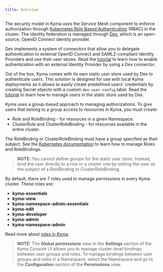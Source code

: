 ```yaml
---
title: Overview
---
```


The security model in Kyma uses the Service Mesh component to enforce authorization through [Kubernetes Role Based Authentication](https://kubernetes.io/docs/reference/access-authn-authz/rbac/) (RBAC) in the cluster. The identity federation is managed through [Dex](https://github.com/dexidp/dex), which is an open-source, OpenID Connect identity provider.

Dex implements a system of connectors that allow you to delegate authentication to external OpenID Connect and SAML2-compliant Identity Providers and use their user stores. Read the [tutorial](#tutorials-add-an-identity-provider-to-dex) to learn how to enable authentication with an external Identity Provider by using a Dex connector.

Out of the box, Kyma comes with its own static user store used by Dex to authenticate users. This solution is designed for use with local Kyma deployments as it allows to easily create predefined users' credentials by creating Secret objects with a custom `dex-user-config` label.
Read the [tutorial](#tutorials-manage-static-users-in-dex) to learn how to manage users in the static store used by Dex.

Kyma uses a group-based approach to managing authorizations.
To give users that belong to a group access to resources in Kyma, you must create:

- Role and RoleBinding - for resources in a given Namespace.
- ClusterRole and ClusterRoleBinding - for resources available in the entire cluster.

The RoleBinding or ClusterRoleBinding must have a group specified as their subject.
See the [Kubernetes documentation](https://kubernetes.io/docs/reference/access-authn-authz/rbac/) to learn how to manage Roles and RoleBindings.

>**NOTE:** You cannot define groups for the static user store. Instead, bind the user directly to a role or a cluster role by setting the user as the subject of a RoleBinding or ClusterRoleBinding.

By default, there are 7 roles used to manage permissions in every Kyma cluster. These roles are:
  - **kyma-essentials**
  - **kyma-view**
  - **kyma-namespace-admin-essentials**
  - **kyma-edit**
  - **kyma-developer**
  - **kyma-admin**
  - **kyma-namespace-admin**

Read more about [roles in Kyma](#details-roles-in-kyma).

>**NOTE:** The **Global permissions** view in the **Settings** section of the Kyma Console UI allows you to manage cluster-level bindings between user groups and roles. To manage bindings between user groups and roles in a Namespace, select the Namespace and go to the **Configuration** section of the **Permissions** view.

